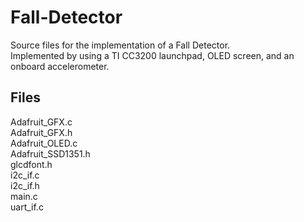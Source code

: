 # Fall-Detector

Source files for the implementation of a Fall Detector.  
Implemented by using a TI CC3200 launchpad, OLED screen, and an onboard accelerometer. 

## Files

Adafruit_GFX.c  
Adafruit_GFX.h  
Adafruit_OLED.c  
Adafruit_SSD1351.h  
glcdfont.h   
i2c_if.c   
i2c_if.h   
main.c  
uart_if.c
